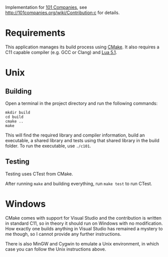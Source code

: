 Implementation for [101 Companies](http://101companies.org/), see http://101companies.org/wiki/Contribution:c for details.

# Requirements
This application manages its build process using [CMake](http://www.cmake.org/). It also requires a C11 capable compiler (e.g. GCC or Clang) and [Lua 5.1](http://www.lua.org/).

# Unix

## Building
Open a terminal in the project directory and run the following commands:

    mkdir build
    cd build
    cmake ..
    make

This will find the required library and compiler information, build an executable, a shared library and tests using that shared library in the build folder. To run the executable, use `./c101`.

## Testing
Testing uses CTest from CMake.

After running `make` and building everything, run `make test` to run CTest.

# Windows
CMake comes with support for Visual Studio and the contribution is written in standard C11, so in theory it should run on Windows with no modification. How exactly one builds anything in Visual Studio has remained a mystery to me though, so I cannot provide any further instructions.

There is also MinGW and Cygwin to emulate a Unix environment, in which case you can follow the Unix instructions above.

